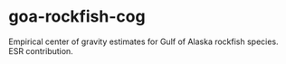 # goa-rockfish-cog
Empirical center of gravity estimates for Gulf of Alaska rockfish species. ESR contribution.
